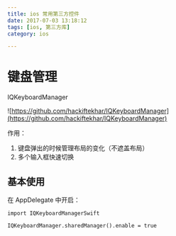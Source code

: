 ```yaml
---
title: ios 常用第三方控件
date: 2017-07-03 13:18:12
tags: [ios, 第三方库]
category: ios

---
```


# 键盘管理

IQKeyboardManager

![https://github.com/hackiftekhar/IQKeyboardManager](https://github.com/hackiftekhar/IQKeyboardManager)

作用：

1. 键盘弹出的时候管理布局的变化（不遮盖布局）
2. 多个输入框快速切换

## 基本使用

在 AppDelegate 中开启：

```
import IQKeyboardManagerSwift

IQKeyboardManager.sharedManager().enable = true

```
